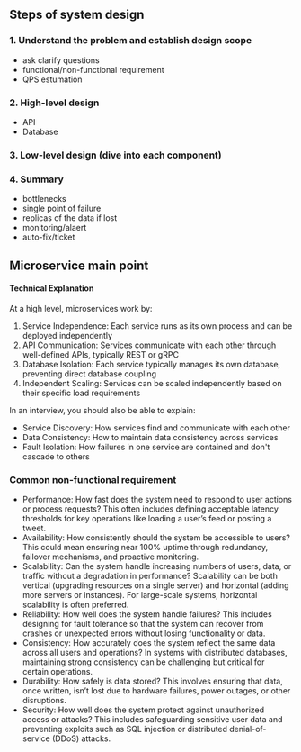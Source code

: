 ## Steps of system design
### 1. Understand the problem and establish design scope
- ask clarify questions
- functional/non-functional requirement
- QPS estumation
### 2. High-level design
- API
- Database
### 3. Low-level design (dive into each component)
### 4. Summary
- bottlenecks
- single point of failure
- replicas of the data if lost
- monitoring/alaert
- auto-fix/ticket


## Microservice main point
#### Technical Explanation

At a high level, microservices work by:

1. Service Independence: Each service runs as its own process and can be deployed independently
2. API Communication: Services communicate with each other through well-defined APIs, typically REST or gRPC
3. Database Isolation: Each service typically manages its own database, preventing direct database coupling
4. Independent Scaling: Services can be scaled independently based on their specific load requirements

In an interview, you should also be able to explain:

- Service Discovery: How services find and communicate with each other
- Data Consistency: How to maintain data consistency across services
- Fault Isolation: How failures in one service are contained and don't cascade to others

### Common non-functional requirement
- Performance: How fast does the system need to respond to user actions or process requests? This often includes defining acceptable latency thresholds for key operations like loading a user’s feed or posting a tweet.
- Availability: How consistently should the system be accessible to users? This could mean ensuring near 100% uptime through redundancy, failover mechanisms, and proactive monitoring.
- Scalability: Can the system handle increasing numbers of users, data, or traffic without a degradation in performance? Scalability can be both vertical (upgrading resources on a single server) and horizontal (adding more servers or instances). For large-scale systems, horizontal scalability is often preferred.
- Reliability: How well does the system handle failures? This includes designing for fault tolerance so that the system can recover from crashes or unexpected errors without losing functionality or data.
- Consistency: How accurately does the system reflect the same data across all users and operations? In systems with distributed databases, maintaining strong consistency can be challenging but critical for certain operations.
- Durability: How safely is data stored? This involves ensuring that data, once written, isn’t lost due to hardware failures, power outages, or other disruptions.
- Security: How well does the system protect against unauthorized access or attacks? This includes safeguarding sensitive user data and preventing exploits such as SQL injection or distributed denial-of-service (DDoS) attacks.
